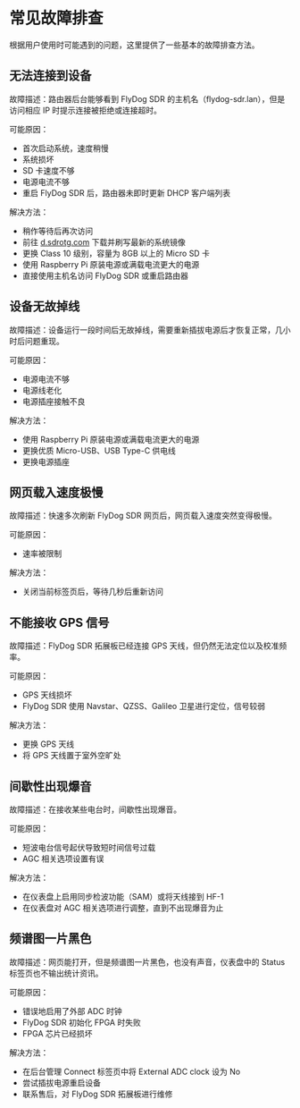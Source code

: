# 常见故障排查

根据用户使用时可能遇到的问题，这里提供了一些基本的故障排查方法。

## 无法连接到设备

故障描述：路由器后台能够看到 FlyDog SDR 的主机名（flydog-sdr.lan），但是访问相应 IP 时提示连接被拒绝或连接超时。

可能原因：

 - 首次启动系统，速度稍慢
 - 系统损坏
 - SD 卡速度不够
 - 电源电流不够
 - 重启 FlyDog SDR 后，路由器未即时更新 DHCP 客户端列表

解决方法：

 - 稍作等待后再次访问
 - 前往 [d.sdrotg.com](https://d.sdrotg.com) 下载并刷写最新的系统镜像
 - 更换 Class 10 级别，容量为 8GB 以上的 Micro SD 卡
 - 使用 Raspberry Pi 原装电源或满载电流更大的电源
 - 直接使用主机名访问 FlyDog SDR 或重启路由器

## 设备无故掉线

故障描述：设备运行一段时间后无故掉线，需要重新插拔电源后才恢复正常，几小时后问题重现。

可能原因：

 - 电源电流不够
 - 电源线老化
 - 电源插座接触不良

解决方法：

 - 使用 Raspberry Pi 原装电源或满载电流更大的电源
 - 更换优质 Micro-USB、USB Type-C 供电线
 - 更换电源插座

## 网页载入速度极慢

故障描述：快速多次刷新 FlyDog SDR 网页后，网页载入速度突然变得极慢。

可能原因：

 - 速率被限制

解决方法：

 - 关闭当前标签页后，等待几秒后重新访问

## 不能接收 GPS 信号

故障描述：FlyDog SDR 拓展板已经连接 GPS 天线，但仍然无法定位以及校准频率。

可能原因：

 - GPS 天线损坏
 - FlyDog SDR 使用 Navstar、QZSS、Galileo 卫星进行定位，信号较弱

解决方法：

 - 更换 GPS 天线
 - 将 GPS 天线置于室外空旷处

## 间歇性出现爆音

故障描述：在接收某些电台时，间歇性出现爆音。

可能原因：

 - 短波电台信号起伏导致短时间信号过载
 - AGC 相关选项设置有误

解决方法：

 - 在仪表盘上启用同步检波功能（SAM）或将天线接到 HF-1
 - 在仪表盘对 AGC 相关选项进行调整，直到不出现爆音为止

## 频谱图一片黑色

故障描述：网页能打开，但是频谱图一片黑色，也没有声音，仪表盘中的 Status 标签页也不输出统计资讯。

可能原因：

 - 错误地启用了外部 ADC 时钟
 - FlyDog SDR 初始化 FPGA 时失败
 - FPGA 芯片已经损坏

解决方法：

 - 在后台管理 Connect 标签页中将 External ADC clock 设为 No
 - 尝试插拔电源重启设备
 - 联系售后，对 FlyDog SDR 拓展板进行维修
